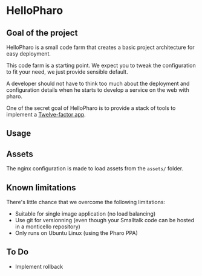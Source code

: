 # HelloPharo

## Goal of the project

HelloPharo is a small code farm that creates a basic project architecture
for easy deployment.

This code farm is a starting point. We expect you to tweak the configuration to
fit your need, we just provide sensible default.

A developer should not have to think too much about the deployment and configuration
details when he starts to develop a service on the web with pharo.

One of the secret goal of HelloPharo is to provide a stack of tools to implement a
[Twelve-factor app](http://12factor.net/).

## Usage

## Assets

The nginx configuration is made to load assets from the `assets/` folder.

## Known limitations

There's little chance that we overcome the following limitations:

- Suitable for single image application (no load balancing)
- Use git for versionning (even though your Smalltalk code can be hosted in
  a monticello repository)
- Only runs on Ubuntu Linux (using the Pharo PPA)

## To Do

- Implement rollback
